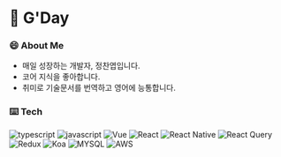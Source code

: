 # 🌊 G'Day
### 😄 About Me
+ 매일 성장하는 개발자, 정찬엽입니다.
+ 코어 지식을 좋아합니다.
+ 취미로 기술문서를 번역하고 영어에 능통합니다.

### ⌨️ Tech
![typescript](https://img.shields.io/badge/-TypeScript-007ACC?&logo=TypeScript&logoColor=white)
![javascript](https://img.shields.io/badge/-JavaScript-F7E01C?&logo=JavaScript&logoColor=white)
![Vue](https://img.shields.io/badge/-Vue-3EBA84?&logo=vue&logoColor=white)
![React](https://img.shields.io/badge/-React-61DAFB?&logo=react&logoColor=white)
![React Native](https://img.shields.io/badge/-React_Native-61DAFB?&logo=react&logoColor=white)
![React Query](https://img.shields.io/badge/-React_Query-ff4454?&logo=react&query&logoColor=white)
![Redux](https://img.shields.io/badge/-Redux-764ABC?&logo=redux&logoColor=white)
![Koa](https://img.shields.io/badge/-Koa-33333D?&logo=Koa&logoColor=white)
![MYSQL](https://img.shields.io/badge/-MySQL-4479A1?&logo=MySQL&logoColor=white)
![AWS](https://img.shields.io/badge/-AWS-232F3E?&logo=Amazon-AWS&logoColor=white)
